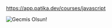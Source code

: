 https://app.patika.dev/courses/javascript

<img src="/clock-timer/images/readme.jpg" alt="Gecmis Olsun!">